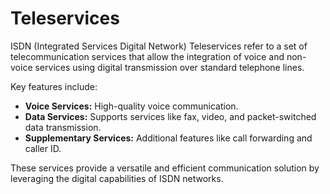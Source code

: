 # Teleservices

ISDN (Integrated Services Digital Network) Teleservices refer to a set of telecommunication services that allow the integration of voice and non-voice services using digital transmission over standard telephone lines.&#x20;

Key features include:

* **Voice Services:** High-quality voice communication.
* **Data Services:** Supports services like fax, video, and packet-switched data transmission.
* **Supplementary Services:** Additional features like call forwarding and caller ID.

These services provide a versatile and efficient communication solution by leveraging the digital capabilities of ISDN networks.

